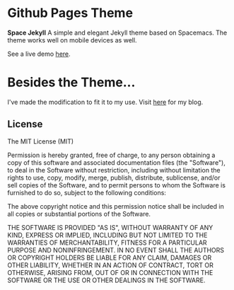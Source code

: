 # Github Pages Theme

**Space Jekyll** A simple and elegant Jekyll theme based on Spacemacs. The theme works well on mobile devices as well.

See a live demo [here](https://victorvoid.github.io/space-jekyll-template/).

# Besides the Theme...

I've made the modification to fit it to my use. Visit [here](https://jinwooooo.github.io/jinwooooo-blog/) for my blog.

## License
The MIT License (MIT)

Permission is hereby granted, free of charge, to any person obtaining a copy
of this software and associated documentation files (the "Software"), to deal
in the Software without restriction, including without limitation the rights
to use, copy, modify, merge, publish, distribute, sublicense, and/or sell
copies of the Software, and to permit persons to whom the Software is
furnished to do so, subject to the following conditions:

The above copyright notice and this permission notice shall be included in all
copies or substantial portions of the Software.

THE SOFTWARE IS PROVIDED "AS IS", WITHOUT WARRANTY OF ANY KIND, EXPRESS OR
IMPLIED, INCLUDING BUT NOT LIMITED TO THE WARRANTIES OF MERCHANTABILITY,
FITNESS FOR A PARTICULAR PURPOSE AND NONINFRINGEMENT. IN NO EVENT SHALL THE
AUTHORS OR COPYRIGHT HOLDERS BE LIABLE FOR ANY CLAIM, DAMAGES OR OTHER
LIABILITY, WHETHER IN AN ACTION OF CONTRACT, TORT OR OTHERWISE, ARISING FROM,
OUT OF OR IN CONNECTION WITH THE SOFTWARE OR THE USE OR OTHER DEALINGS IN THE
SOFTWARE.
